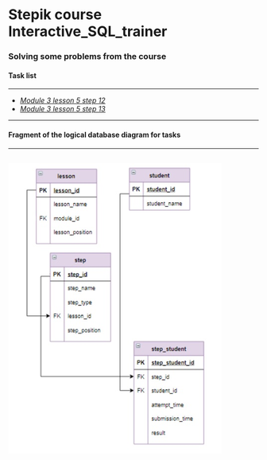 # Stepik course Interactive_SQL_trainer
### Solving some problems from the course
#### Task list
---
- [*Module 3 lesson 5 step 12*](https://stepik.org/lesson/404275/step/12?unit=393473 "Go to step on Stepik") 
- [*Module 3 lesson 5 step 13*](https://stepik.org/lesson/404275/step/13?unit=393473 "Go to step on Stepik") 
---
#### Fragment of the logical database diagram for tasks
---
![logical database diagram for Module 3 lesson 5 step 12](/images/fragment-of-the-logical-database-diagram-for-3.5.12.jpg "Module 3 lesson 5 step 12")
---